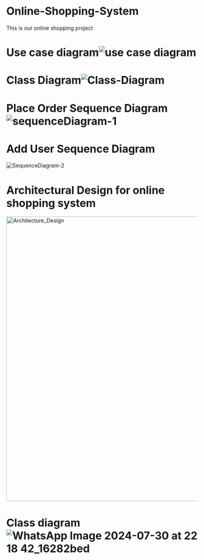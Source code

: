 # Online-Shopping-System
This is our online shopping project

# Use case diagram![use case diagram](https://github.com/user-attachments/assets/a0510d3a-3134-4a67-bfc3-a6d10f3d2b42)


# Class Diagram![Class-Diagram](https://github.com/user-attachments/assets/0f63d16d-9b47-4ebe-84a6-9e81391070d7)

# Place Order Sequence Diagram ![sequenceDiagram-1](https://github.com/user-attachments/assets/da1a2053-f3e9-4206-944d-74fa6ca8ca6d)

# Add User Sequence Diagram
![SequenceDiagram-2](https://github.com/user-attachments/assets/3d951ab4-b837-4d15-87bb-f1e89b6a3ead)

# Architectural Design for online shopping system

<img width="750" alt="Architecture_Design" src="https://github.com/user-attachments/assets/08e90a1d-78dd-454f-9b89-e9ca59359767">

# Class diagram ![WhatsApp Image 2024-07-30 at 22 18 42_16282bed](https://github.com/user-attachments/assets/d6ea9d60-55c0-4c3e-892f-4e959145abb1)

